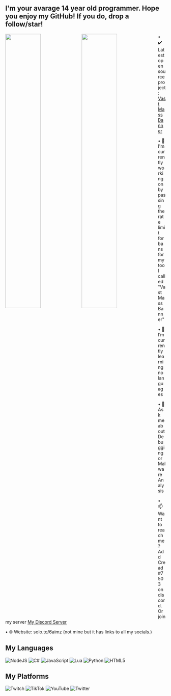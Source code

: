 
## I'm your avarage 14 year old programmer. Hope you enjoy my GitHub! If you do, drop a follow/star!

<img align="left" width="47%" src="https://github-readme-stats.vercel.app/api?username=vDiming&theme=radical" /> <img align="left" width="47%" src="https://github-readme-stats.vercel.app/api/top-langs/?username=vDiming&layout=compact" />

• ✔️ Latest open source project: [Vast Mass Banner](https://github.com/vDiming/Vast-Mass-Ban)

• 🔭 I'm currently working on bypassing the rate limit for bans for my tool called "Vast Mass Banner"

• 🌱 I’m currently learning no languages

• 💬 Ask me about Debugging or Malware Analysis

• 📫 Want to reach me? Add Cread#7503 on discord. Or join my server [My Discord Server](https://discord.gg/GZBSbergNg)

• 🌐 Website: solo.to/6aimz (not mine but it has links to all my socials.)




## My Languages
![NodeJS](https://img.shields.io/badge/node.js-6DA55F?style=for-the-badge&logo=node.js&logoColor=white) ![C#](https://img.shields.io/badge/c%23-%23239120.svg?style=for-the-badge&logo=c-sharp&logoColor=white) ![JavaScript](https://img.shields.io/badge/javascript-%23323330.svg?style=for-the-badge&logo=javascript&logoColor=%23F7DF1E) ![Lua](https://img.shields.io/badge/lua-%232C2D72.svg?style=for-the-badge&logo=lua&logoColor=white) ![Python](https://img.shields.io/badge/python-3670A0?style=for-the-badge&logo=python&logoColor=ffdd54) ![HTML5](https://img.shields.io/badge/html5-%23E34F26.svg?style=for-the-badge&logo=html5&logoColor=white)

## My Platforms 
![Twitch](https://img.shields.io/badge/Twitch-%239146FF.svg?style=for-the-badge&logo=Twitch&logoColor=white) 	![TikTok](https://img.shields.io/badge/TikTok-%23000000.svg?style=for-the-badge&logo=TikTok&logoColor=white) ![YouTube](https://img.shields.io/badge/YouTube-%23FF0000.svg?style=for-the-badge&logo=YouTube&logoColor=white) ![Twitter](https://img.shields.io/badge/Twitter-%231DA1F2.svg?style=for-the-badge&logo=Twitter&logoColor=white)



	
